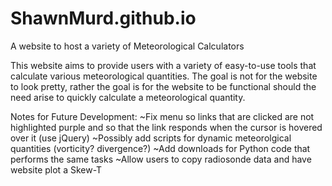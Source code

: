 # ShawnMurd.github.io
A website to host a variety of Meteorological Calculators

This website aims to provide users with a variety of easy-to-use tools that calculate various meteorological quantities.
The goal is not for the website to look pretty, rather the goal is for the website to be functional should the need arise to quickly
calculate a meteorological quantity.

Notes for Future Development:
~Fix menu so links that are clicked are not highlighted purple and so that the link responds when the cursor is hovered over it (use jQuery)
~Possibly add scripts for dynamic meteorolgical quantities (vorticity? divergence?)
~Add downloads for Python code that performs the same tasks
~Allow users to copy radiosonde data and have website plot a Skew-T
